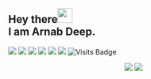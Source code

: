 ## Hey there<img src="https://raw.githubusercontent.com/arnoob16/arnoob16/master/wave.gif" width="30px"><br>I am Arnab Deep.

[<img src="https://img.shields.io/badge/twitter-%231DA1F2.svg?&style=for-the-badge&logo=twitter&logoColor=white" />](https://twitter.com/arnab4srk) 
[<img src="https://img.shields.io/badge/linkedin-%230077B5.svg?&style=for-the-badge&logo=linkedin&logoColor=white" />](https://www.linkedin.com/in/arnabdeep/) 
[<img src = "https://img.shields.io/badge/instagram-%23E4405F.svg?&style=for-the-badge&logo=instagram&logoColor=white">](https://www.instagram.com/async_arnab.js/)
[<img src = "https://img.shields.io/badge/facebook-%231877F2.svg?&style=for-the-badge&logo=facebook&logoColor=white">](https://www.facebook.com/arnab4srk)
[<img src ="https://img.shields.io/badge/Email-Here-%23E4405F.svg?&style=for-the-badge&logo=&logoColor=white%22">](mailto:contact.arnab16@gmail.com)
[<img src ="https://img.shields.io/badge/Website-AD-%231877F2.svg?&style=for-the-badge&logo=&logoColor=white%22">](https://arnab16.tech)  ![Visits Badge](https://badges.pufler.dev/visits/arnoob16/arnoob16?style=for-the-badge )


<p align = "center">
    <img src="https://github-readme-stats.vercel.app/api?username=arnoob16&show_icons=true&theme=dark&line_height=33">
    <img src="https://github-readme-stats.vercel.app/api/top-langs/?username=arnoob16&theme=dark">
</p>